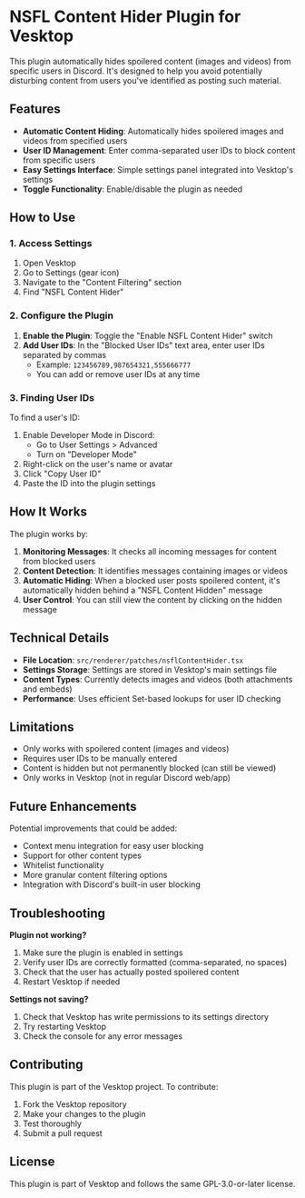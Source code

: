 # NSFL Content Hider Plugin for Vesktop

This plugin automatically hides spoilered content (images and videos) from specific users in Discord. It's designed to help you avoid potentially disturbing content from users you've identified as posting such material.

## Features

- **Automatic Content Hiding**: Automatically hides spoilered images and videos from specified users
- **User ID Management**: Enter comma-separated user IDs to block content from specific users
- **Easy Settings Interface**: Simple settings panel integrated into Vesktop's settings
- **Toggle Functionality**: Enable/disable the plugin as needed

## How to Use

### 1. Access Settings
1. Open Vesktop
2. Go to Settings (gear icon)
3. Navigate to the "Content Filtering" section
4. Find "NSFL Content Hider"

### 2. Configure the Plugin
1. **Enable the Plugin**: Toggle the "Enable NSFL Content Hider" switch
2. **Add User IDs**: In the "Blocked User IDs" text area, enter user IDs separated by commas
   - Example: `123456789,987654321,555666777`
   - You can add or remove user IDs at any time

### 3. Finding User IDs
To find a user's ID:
1. Enable Developer Mode in Discord:
   - Go to User Settings > Advanced
   - Turn on "Developer Mode"
2. Right-click on the user's name or avatar
3. Click "Copy User ID"
4. Paste the ID into the plugin settings

## How It Works

The plugin works by:
1. **Monitoring Messages**: It checks all incoming messages for content from blocked users
2. **Content Detection**: It identifies messages containing images or videos
3. **Automatic Hiding**: When a blocked user posts spoilered content, it's automatically hidden behind a "NSFL Content Hidden" message
4. **User Control**: You can still view the content by clicking on the hidden message

## Technical Details

- **File Location**: `src/renderer/patches/nsflContentHider.tsx`
- **Settings Storage**: Settings are stored in Vesktop's main settings file
- **Content Types**: Currently detects images and videos (both attachments and embeds)
- **Performance**: Uses efficient Set-based lookups for user ID checking

## Limitations

- Only works with spoilered content (images and videos)
- Requires user IDs to be manually entered
- Content is hidden but not permanently blocked (can still be viewed)
- Only works in Vesktop (not in regular Discord web/app)

## Future Enhancements

Potential improvements that could be added:
- Context menu integration for easy user blocking
- Support for other content types
- Whitelist functionality
- More granular content filtering options
- Integration with Discord's built-in user blocking

## Troubleshooting

**Plugin not working?**
1. Make sure the plugin is enabled in settings
2. Verify user IDs are correctly formatted (comma-separated, no spaces)
3. Check that the user has actually posted spoilered content
4. Restart Vesktop if needed

**Settings not saving?**
1. Check that Vesktop has write permissions to its settings directory
2. Try restarting Vesktop
3. Check the console for any error messages

## Contributing

This plugin is part of the Vesktop project. To contribute:
1. Fork the Vesktop repository
2. Make your changes to the plugin
3. Test thoroughly
4. Submit a pull request

## License

This plugin is part of Vesktop and follows the same GPL-3.0-or-later license. 